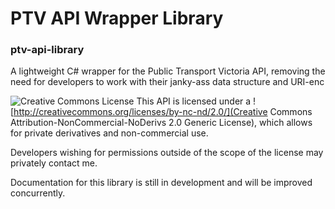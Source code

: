 # PTV API Wrapper Library
### ptv-api-library
A lightweight C# wrapper for the Public Transport Victoria API, removing the need for developers to work with their janky-ass data structure and URI-enc

![Creative Commons License](https://i.creativecommons.org/l/by-nc-nd/2.0/88x31.png)
This API is licensed under a ![http://creativecommons.org/licenses/by-nc-nd/2.0/](Creative Commons Attribution-NonCommercial-NoDerivs 2.0 Generic License), which allows for private derivatives and non-commercial use.

Developers wishing for permissions outside of the scope of the license may privately contact me.

Documentation for this library is still in development and will be improved concurrently.